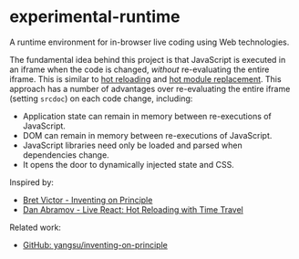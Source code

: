 # experimental-runtime

A runtime environment for in-browser live coding using Web technologies.

The fundamental idea behind this project is that JavaScript is executed in an iframe when the code is changed, _without_ re-evaluating the entire iframe. This is similar to [hot reloading](https://stackoverflow.com/questions/41428954/what-is-the-difference-between-hot-reloading-and-live-reloading-in-react-native) and [hot module replacement](https://webpack.js.org/concepts/hot-module-replacement/). This approach has a number of advantages over re-evaluating the entire iframe (setting `srcdoc`) on each code change, including:

- Application state can remain in memory between re-executions of JavaScript.
- DOM can remain in memory between re-executions of JavaScript.
- JavaScript libraries need only be loaded and parsed when dependencies change.
- It opens the door to dynamically injected state and CSS.

Inspired by:

- [Bret Victor - Inventing on Principle](https://www.youtube.com/watch?v=PUv66718DII)
- [Dan Abramov - Live React: Hot Reloading with Time Travel](https://www.youtube.com/watch?v=xsSnOQynTHs)

Related work:

- [GitHub: yangsu/inventing-on-principle](https://github.com/yangsu/inventing-on-principle)

